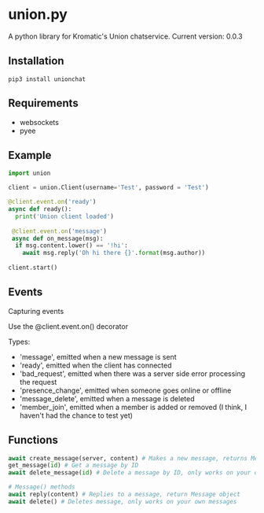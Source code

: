 # union.py

A python library for Kromatic's Union chatservice.
Current version: 0.0.3

## Installation

`pip3 install unionchat`

## Requirements

* websockets
* pyee

## Example

```python
import union

client = union.Client(username='Test', password = 'Test')

@client.event.on('ready')
async def ready():
  print('Union client loaded')
  
 @client.event.on('message')
 async def on_message(msg):
  if msg.content.lower() == '!hi':
    await msg.reply('Oh hi there {}'.format(msg.author))
    
client.start()
```

## Events

Capturing events

Use the @client.event.on() decorator

Types:

* 'message', emitted when a new message is sent
* 'ready', emitted when the client has connected
* 'bad_request', emitted when there was a server side error processing the request
* 'presence_change', emitted when someone goes online or offline
* 'message_delete', emitted when a message is deleted
* 'member_join', emitted when a member is added or removed (I think, I haven't had the chance to test yet)

## Functions

```python
await create_message(server, content) # Makes a new message, returns Message object
get_message(id) # Get a message by ID
await delete_message(id) # Delete a message by ID, only works on your own messages

# Message() methods
await reply(content) # Replies to a message, return Message object
await delete() # Deletes message, only works on your own messages


